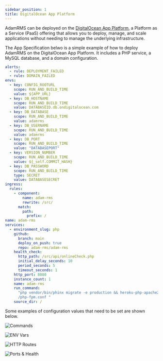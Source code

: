 ```yaml
---
sidebar_position: 1
title: DigitalOcean App Platform
---
```


AdamRMS can be deployed on the [DigitalOcean App Platform](https://www.digitalocean.com/products/app-platform/), a Platform as a Service (PaaS) offering that allows you to deploy, manage, and scale applications without needing to manage the underlying infrastructure.

The App Specification belwo is a simple example of how to deploy AdamRMS on the DigitalOcean App Platform. It includes a PHP service, a MySQL database, and a domain configuration.

```yaml
alerts:
  - rule: DEPLOYMENT_FAILED
  - rule: DOMAIN_FAILED
envs:
  - key: CONFIG_ROOTURL
    scope: RUN_AND_BUILD_TIME
    value: ${APP_URL}
  - key: DB_HOSTNAME
    scope: RUN_AND_BUILD_TIME
    value: DATABASEID.db.ondigitalocean.com
  - key: DB_DATABASE
    scope: RUN_AND_BUILD_TIME
    value: adamrms
  - key: DB_USERNAME
    scope: RUN_AND_BUILD_TIME
    value: adamrms
  - key: DB_PORT
    scope: RUN_AND_BUILD_TIME
    value: "DATABASEPORT"
  - key: VERSION_NUMBER
    scope: RUN_AND_BUILD_TIME
    value: ${_self.COMMIT_HASH}
  - key: DB_PASSWORD
    scope: RUN_AND_BUILD_TIME
    type: SECRET
    value: DATABASESECRET
ingress:
  rules:
    - component:
        name: adam-rms
        rewrite: /src/
      match:
        path:
          prefix: /
name: adam-rms
services:
  - environment_slug: php
    github:
      branch: main
      deploy_on_push: true
      repo: adam-rms/adam-rms
    health_check:
      http_path: /src/api/onlineCheck.php
      initial_delay_seconds: 10
      period_seconds: 5
      timeout_seconds: 1
    http_port: 8080
    instance_count: 1
    name: adam-rms
    run_command:
      "php vendor/bin/phinx migrate -e production && heroku-php-apache2 -F
      /php-fpm.conf "
    source_dir: /
```

Some examples of configuration values that need to be set are shown below.

![Commands](/img/hosting-docs/digital-ocean/commands.png)

![ENV Vars](/img/hosting-docs/digital-ocean/env-vars.png)

![HTTP Routes](/img/hosting-docs/digital-ocean/http-routes.png)

![Ports & Health](/img/hosting-docs/digital-ocean/ports-health.png)

